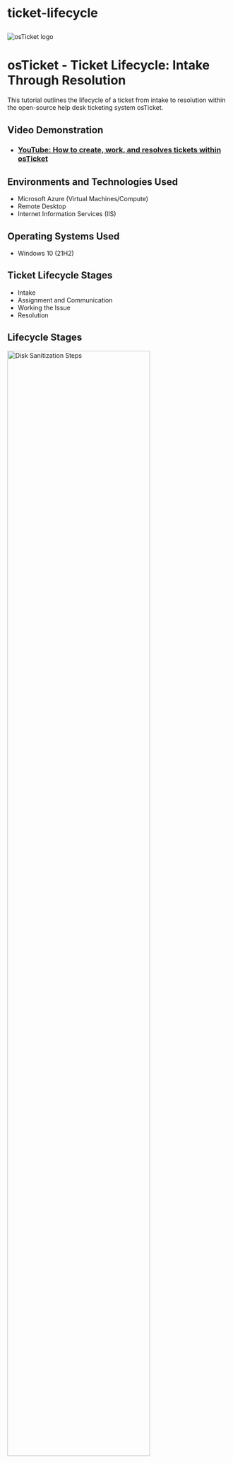 # ticket-lifecycle<p align="center">
<img src="https://i.imgur.com/Clzj7Xs.png" alt="osTicket logo"/>
</p>

<h1>osTicket - Ticket Lifecycle: Intake Through Resolution</h1>
This tutorial outlines the lifecycle of a ticket from intake to resolution within the open-source help desk ticketing system osTicket.<br />


<h2>Video Demonstration</h2>

- ### [YouTube: How to create, work, and resolves tickets within osTicket](https://www.youtube.com)

<h2>Environments and Technologies Used</h2>

- Microsoft Azure (Virtual Machines/Compute)
- Remote Desktop
- Internet Information Services (IIS)

<h2>Operating Systems Used </h2>

- Windows 10</b> (21H2)

<h2>Ticket Lifecycle Stages</h2>

- Intake
- Assignment and Communication
- Working the Issue
- Resolution

<h2>Lifecycle Stages</h2>

<p>
<img src="https://i.imgur.com/6KxSqi4.png" width="80%" alt="Disk Sanitization Steps"/>
</p>
<p>
1. Log in to your osTicket account.->
2. Click on the "Tickets" tab to view your tickets.->
3. To create a new ticket, click on the "New Ticket" button.->
</p>
<br />

<p>
<img src="https://i.imgur.com/xLjJHRH.png" alt="Disk Sanitization Steps"/>
</p>
<p>
4. Fill in the required information, such as the ticket subject, description, and priority level (e.g., Sev-A, Sev-B, Sev-C).
5. Then assign the ticket to the appropriate department or agent based on the priority level and nature of the issue. ->>
6. Click "Submit" to create the ticket.
</p>
<br />

<p>
<img src="https://i.imgur.com/T4LtCCF.png" width="80%" alt="Disk Sanitization Steps"/>
</p>
<p>
7. Monitor the ticket and any updates from the support team until the issue is resolved.
8. Once the issue is resolved, close the ticket by clicking on the "Close" button at the bottom of the ticket page.
9. Enter a reason for closing the ticket, such as "Issue resolved" or "Ticket completed".
</p>
<br />
<img src="https://i.imgur.com/ntt9RGV.png" alt="Disk Sanitization Steps"/>
10. If necessary, reopen the ticket by clicking on the "Reopen" button at the bottom of the ticket page if the issue reoccurs or is not fully resolved.
</p>

(Remember to regularly monitor your tickets and update them with any relevant information or changes to the issue. Also, prioritize tickets based on their severity level and ensure they are assigned to the appropriate department or agent to ensure timely and efficient resolution.)



